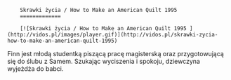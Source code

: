
        Skrawki życia / How to Make an American Quilt 1995 
        =============
        
        [![Skrawki życia / How to Make an American Quilt 1995 ](http://vidos.pl/images/player.gif)](http://vidos.pl/skrawki-zycia-how-to-make-an-american-quilt-1995)
        
        
 Finn jest młodą studentką piszącą pracę magisterską oraz przygotowującą się do ślubu z Samem. Szukając wyciszenia i spokoju, dziewczyna wyjeżdża do babci.
    